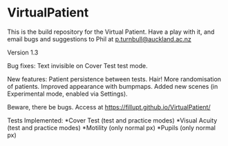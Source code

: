 # VirtualPatient

This is the build repository for the Virtual Patient. Have a play with it, and email bugs and suggestions to Phil at p.turnbull@auckland.ac.nz

Version 1.3

Bug fixes:
Text invisible on Cover Test test mode.

New features:
Patient persistence between tests.
Hair!
More randomisation of patients.
Improved appearance with bumpmaps.
Added new scenes (in Experimental mode, enabled via Settings).

Beware, there be bugs. Access at https://fillupt.github.io/VirtualPatient/ 

Tests Implemented:
*Cover Test (test and practice modes)
*Visual Acuity (test and practice modes)
*Motility (only normal px)
*Pupils (only normal px)